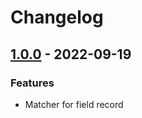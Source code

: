 # Changelog

## [1.0.0] - 2022-09-19

### Features

- Matcher for field record

[1.0.0]: https://github.com/clean-code-rocks/hamcrest-java-record/releases/tag/v1.0.0
